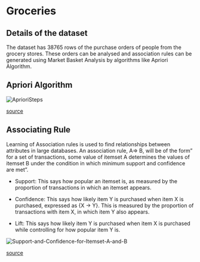 # Groceries

## Details of the dataset
The dataset has 38765 rows of the purchase orders of people from the grocery stores. These orders can be analysed and association rules can be generated using Market Basket Analysis by algorithms like Apriori Algorithm.

## Apriori Algorithm 
![AprioriSteps](https://user-images.githubusercontent.com/63556936/159928848-64eb8a98-71d1-4086-bade-260d355765f1.png)

[source](https://www.softwaretestinghelp.com/apriori-algorithm/)

## Associating Rule
Learning of Association rules is used to find relationships between attributes in large databases. An association rule, A=> B, will be of the form” for a set of transactions, some value of itemset A determines the values of itemset B under the condition in which minimum support and confidence are met”.

* Support: This says how popular an itemset is, as measured by the proportion of transactions in which an itemset appears.

* Confidence: This says how likely item Y is purchased when item X is purchased, expressed as {X -> Y}. This is measured by the proportion of transactions with item X, in which item Y also appears.

* Lift: This says how likely item Y is purchased when item X is purchased while controlling for how popular item Y is.

![Support-and-Confidence-for-Itemset-A-and-B](https://user-images.githubusercontent.com/63556936/159930026-ba997d20-2c1a-4d3f-bf71-bb4d93331a95.png)

[source](https://www.softwaretestinghelp.com/apriori-algorithm/)
